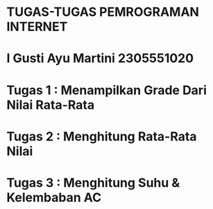 TUGAS-TUGAS PEMROGRAMAN INTERNET
================================

 
I Gusti Ayu Martini	2305551020
=====================================



Tugas 1 : Menampilkan Grade Dari Nilai Rata-Rata
================================================
Tugas 2 : Menghitung Rata-Rata Nilai
================================================
Tugas 3 : Menghitung Suhu & Kelembaban AC
================================================


